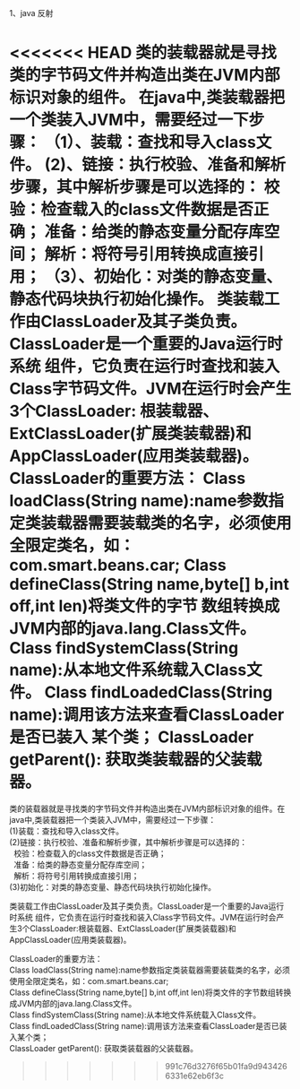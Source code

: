 1、java 反射

<<<<<<< HEAD
类的装载器就是寻找类的字节码文件并构造出类在JVM内部标识对象的组件。
在java中,类装载器把一个类装入JVM中，需要经过一下步骤：
（1）、装载：查找和导入class文件。
 (2)、链接：执行校验、准备和解析步骤，其中解析步骤是可以选择的：
   校验：检查载入的class文件数据是否正确；
   准备：给类的静态变量分配存库空间；
   解析：将符号引用转换成直接引用；
 （3）、初始化：对类的静态变量、静态代码块执行初始化操作。
 类装载工作由ClassLoader及其子类负责。ClassLoader是一个重要的Java运行时系统
 组件，它负责在运行时查找和装入Class字节码文件。JVM在运行时会产生3个ClassLoader:
 根装载器、ExtClassLoader(扩展类装载器)和AppClassLoader(应用类装载器)。
 ClassLoader的重要方法：
 Class loadClass(String name):name参数指定类装载器需要装载类的名字，必须使用
 全限定类名，如：com.smart.beans.car;
 Class defineClass(String name,byte[] b,int off,int len)将类文件的字节
 数组转换成JVM内部的java.lang.Class文件。
 Class findSystemClass(String name):从本地文件系统载入Class文件。
 Class findLoadedClass(String name):调用该方法来查看ClassLoader是否已装入
 某个类；
 ClassLoader getParent(): 获取类装载器的父装载器。
=======
类的装载器就是寻找类的字节码文件并构造出类在JVM内部标识对象的组件。在java中,类装载器把一个类装入JVM中，需要经过一下步骤：<br/>
(1)装载：查找和导入class文件。<br/>
(2)链接：执行校验、准备和解析步骤，其中解析步骤是可以选择的：<br/>
    校验：检查载入的class文件数据是否正确；<br/>
    准备：给类的静态变量分配存库空间；<br/>
    解析：将符号引用转换成直接引用；<br/>
(3)初始化：对类的静态变量、静态代码块执行初始化操作。<br/>

类装载工作由ClassLoader及其子类负责。ClassLoader是一个重要的Java运行时系统 组件，它负责在运行时查找和装入Class字节码文件。JVM在运行时会产生3个ClassLoader:根装载器、ExtClassLoader(扩展类装载器)和AppClassLoader(应用类装载器)。<br/> 

 ClassLoader的重要方法：<br/>
 Class loadClass(String name):name参数指定类装载器需要装载类的名字，必须使用全限定类名，如：com.smart.beans.car;<br/>
 Class defineClass(String name,byte[] b,int off,int len)将类文件的字节数组转换成JVM内部的java.lang.Class文件。<br/>
 Class findSystemClass(String name):从本地文件系统载入Class文件。<br/>
 Class findLoadedClass(String name):调用该方法来查看ClassLoader是否已装入某个类；<br/>
 ClassLoader getParent(): 获取类装载器的父装载器。<br/>
>>>>>>> 991c76d3276f65b01fa9d9434266331e62eb6f3c
